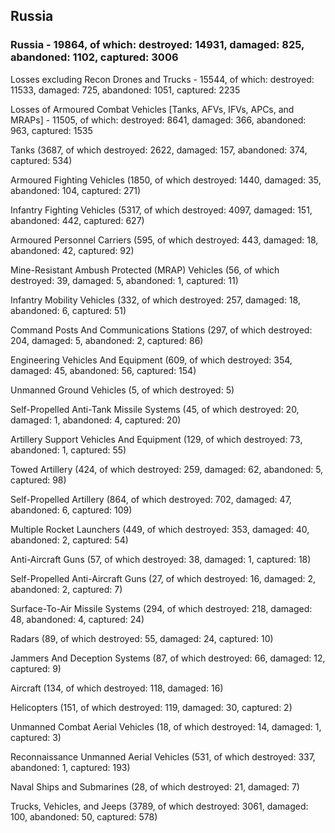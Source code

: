 
 
 ## Russia
 
 ### Russia - 19864, of which: destroyed: 14931, damaged: 825, abandoned: 1102, captured: 3006

 Losses excluding Recon Drones and Trucks - 15544, of which: destroyed: 11533, damaged: 725, abandoned: 1051, captured: 2235

 Losses of Armoured Combat Vehicles [Tanks, AFVs, IFVs, APCs, and MRAPs] - 11505, of which: destroyed: 8641, damaged: 366, abandoned: 963, captured: 1535

 

 

 Tanks (3687, of which destroyed: 2622, damaged: 157, abandoned: 374, captured: 534)

 Armoured Fighting Vehicles (1850, of which destroyed: 1440, damaged: 35, abandoned: 104, captured: 271)

 Infantry Fighting Vehicles (5317, of which destroyed: 4097, damaged: 151, abandoned: 442, captured: 627)

 Armoured Personnel Carriers (595, of which destroyed: 443, damaged: 18, abandoned: 42, captured: 92)

 Mine-Resistant Ambush Protected (MRAP) Vehicles (56, of which destroyed: 39, damaged: 5, abandoned: 1, captured: 11)

 Infantry Mobility Vehicles (332, of which destroyed: 257, damaged: 18, abandoned: 6, captured: 51)

 Command Posts And Communications Stations (297, of which destroyed: 204, damaged: 5, abandoned: 2, captured: 86)

 Engineering Vehicles And Equipment (609, of which destroyed: 354, damaged: 45, abandoned: 56, captured: 154)

 Unmanned Ground Vehicles (5, of which destroyed: 5)

 Self-Propelled Anti-Tank Missile Systems (45, of which destroyed: 20, damaged: 1, abandoned: 4, captured: 20)

 Artillery Support Vehicles And Equipment (129, of which destroyed: 73, abandoned: 1, captured: 55)

 Towed Artillery (424, of which destroyed: 259, damaged: 62, abandoned: 5, captured: 98)

 Self-Propelled Artillery (864, of which destroyed: 702, damaged: 47, abandoned: 6, captured: 109)

 Multiple Rocket Launchers (449, of which destroyed: 353, damaged: 40, abandoned: 2, captured: 54)

 Anti-Aircraft Guns (57, of which destroyed: 38, damaged: 1, captured: 18)

 Self-Propelled Anti-Aircraft Guns (27, of which destroyed: 16, damaged: 2, abandoned: 2, captured: 7)

 Surface-To-Air Missile Systems (294, of which destroyed: 218, damaged: 48, abandoned: 4, captured: 24)

 Radars (89, of which destroyed: 55, damaged: 24, captured: 10)

 Jammers And Deception Systems (87, of which destroyed: 66, damaged: 12, captured: 9)

 Aircraft (134, of which destroyed: 118, damaged: 16)

 Helicopters (151, of which destroyed: 119, damaged: 30, captured: 2)

 Unmanned Combat Aerial Vehicles (18, of which destroyed: 14, damaged: 1, captured: 3)

 Reconnaissance Unmanned Aerial Vehicles (531, of which destroyed: 337, abandoned: 1, captured: 193)

 Naval Ships and Submarines (28, of which destroyed: 21, damaged: 7)

 Trucks, Vehicles, and Jeeps (3789, of which destroyed: 3061, damaged: 100, abandoned: 50, captured: 578)

